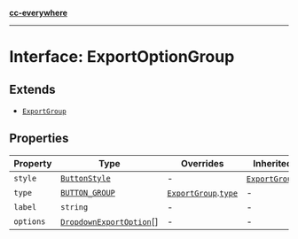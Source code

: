 [**cc-everywhere**](../../../../../index.md)

***

# Interface: ExportOptionGroup

## Extends

- [`ExportGroup`](export-group.md)

## Properties

| Property | Type | Overrides | Inherited from |
| ------ | ------ | ------ | ------ |
| `style` | [`ButtonStyle`](../type-aliases/button-style.md) | - | [`ExportGroup`](export-group.md).[`style`](export-group.md#style) |
| `type` | [`BUTTON_GROUP`](../enumerations/export-group-type.md#button_group) | [`ExportGroup`](export-group.md).[`type`](export-group.md#type) | - |
| `label` | `string` | - | - |
| `options` | [`DropdownExportOption`](../type-aliases/dropdown-export-option.md)[] | - | - |
